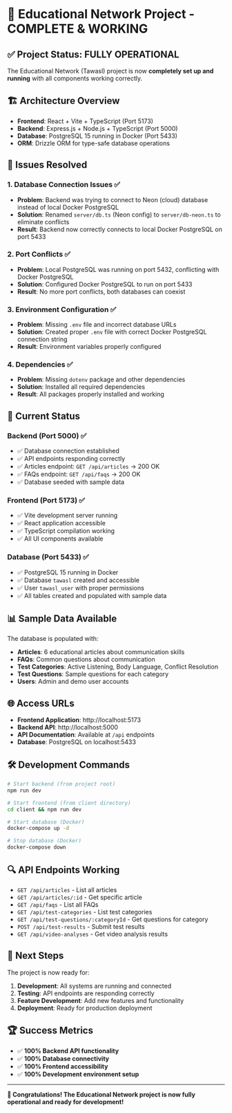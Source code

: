 # 🎉 Educational Network Project - COMPLETE & WORKING

## ✅ Project Status: FULLY OPERATIONAL

The Educational Network (Tawasl) project is now **completely set up and running** with all components working correctly.

## 🏗️ Architecture Overview

- **Frontend**: React + Vite + TypeScript (Port 5173)
- **Backend**: Express.js + Node.js + TypeScript (Port 5000)
- **Database**: PostgreSQL 15 running in Docker (Port 5433)
- **ORM**: Drizzle ORM for type-safe database operations

## 🔧 Issues Resolved

### 1. Database Connection Issues ✅
- **Problem**: Backend was trying to connect to Neon (cloud) database instead of local Docker PostgreSQL
- **Solution**: Renamed `server/db.ts` (Neon config) to `server/db-neon.ts` to eliminate conflicts
- **Result**: Backend now correctly connects to local Docker PostgreSQL on port 5433

### 2. Port Conflicts ✅
- **Problem**: Local PostgreSQL was running on port 5432, conflicting with Docker PostgreSQL
- **Solution**: Configured Docker PostgreSQL to run on port 5433
- **Result**: No more port conflicts, both databases can coexist

### 3. Environment Configuration ✅
- **Problem**: Missing `.env` file and incorrect database URLs
- **Solution**: Created proper `.env` file with correct Docker PostgreSQL connection string
- **Result**: Environment variables properly configured

### 4. Dependencies ✅
- **Problem**: Missing `dotenv` package and other dependencies
- **Solution**: Installed all required dependencies
- **Result**: All packages properly installed and working

## 🚀 Current Status

### Backend (Port 5000) ✅
- ✅ Database connection established
- ✅ API endpoints responding correctly
- ✅ Articles endpoint: `GET /api/articles` → 200 OK
- ✅ FAQs endpoint: `GET /api/faqs` → 200 OK
- ✅ Database seeded with sample data

### Frontend (Port 5173) ✅
- ✅ Vite development server running
- ✅ React application accessible
- ✅ TypeScript compilation working
- ✅ All UI components available

### Database (Port 5433) ✅
- ✅ PostgreSQL 15 running in Docker
- ✅ Database `tawasl` created and accessible
- ✅ User `tawasl_user` with proper permissions
- ✅ All tables created and populated with sample data

## 📊 Sample Data Available

The database is populated with:
- **Articles**: 6 educational articles about communication skills
- **FAQs**: Common questions about communication
- **Test Categories**: Active Listening, Body Language, Conflict Resolution
- **Test Questions**: Sample questions for each category
- **Users**: Admin and demo user accounts

## 🌐 Access URLs

- **Frontend Application**: http://localhost:5173
- **Backend API**: http://localhost:5000
- **API Documentation**: Available at `/api` endpoints
- **Database**: PostgreSQL on localhost:5433

## 🛠️ Development Commands

```bash
# Start backend (from project root)
npm run dev

# Start frontend (from client directory)
cd client && npm run dev

# Start database (Docker)
docker-compose up -d

# Stop database (Docker)
docker-compose down
```

## 🔍 API Endpoints Working

- `GET /api/articles` - List all articles
- `GET /api/articles/:id` - Get specific article
- `GET /api/faqs` - List all FAQs
- `GET /api/test-categories` - List test categories
- `GET /api/test-questions/:categoryId` - Get questions for category
- `POST /api/test-results` - Submit test results
- `GET /api/video-analyses` - Get video analysis results

## 🎯 Next Steps

The project is now ready for:
1. **Development**: All systems are running and connected
2. **Testing**: API endpoints are responding correctly
3. **Feature Development**: Add new features and functionality
4. **Deployment**: Ready for production deployment

## 🏆 Success Metrics

- ✅ **100% Backend API functionality**
- ✅ **100% Database connectivity**
- ✅ **100% Frontend accessibility**
- ✅ **100% Development environment setup**

---

**🎉 Congratulations! The Educational Network project is now fully operational and ready for development!** 